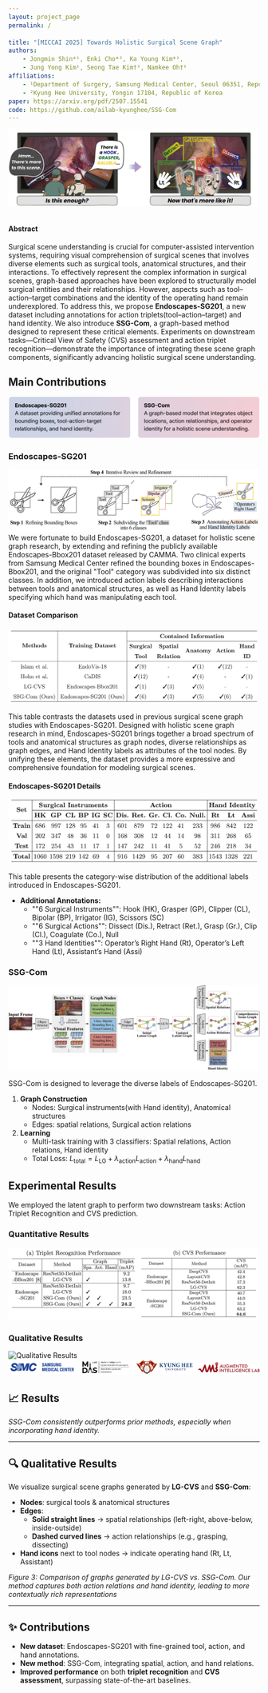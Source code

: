```yaml
---
layout: project_page
permalink: /

title: "[MICCAI 2025] Towards Holistic Surgical Scene Graph"
authors:
    - Jongmin Shin*¹, Enki Cho*², Ka Young Kim*²,
    - Jung Yong Kim¹, Seong Tae Kim†², Namkee Oh†¹
affiliations:
    - ¹Department of Surgery, Samsung Medical Center, Seoul 06351, Republic of Korea
    - ²Kyung Hee University, Yongin 17104, Republic of Korea
paper: https://arxiv.org/pdf/2507.15541
code: https://github.com/ailab-kyunghee/SSG-Com
---
```



![Illustration](/static/image/1.png)  
<!-- Abstract -->
<div class="columns is-centered has-text-centered">
    <div class="column is-four-fifths">
        <h4 class="abstract-title">Abstract</h4>
        <div class="content has-text-justified">
        Surgical scene understanding is crucial for computer-assisted intervention systems, requiring visual comprehension of surgical scenes that involves diverse elements such as surgical tools, anatomical structures, and their interactions. 
        To effectively represent the complex information in surgical scenes, graph-based approaches have been explored to structurally model surgical entities and their relationships. 
        However, aspects such as tool–action–target combinations and the identity of the operating hand remain underexplored. 
        To address this, we propose <b>Endoscapes-SG201</b>, a new dataset including annotations for action triplets(tool–action–target) and hand identity. 
        We also introduce <b>SSG-Com</b>, a graph-based method designed to represent these critical elements. 
        Experiments on downstream tasks—Critical View of Safety (CVS) assessment and action triplet recognition—demonstrate the importance of integrating these scene graph components, significantly advancing holistic surgical scene understanding. 
        </div>
    </div>
</div>

<div class="is-centered">
  <h2>Main Contributions</h2>
  <div class="is-four-fifths has-text-centered">
    <img src="./static/image/2.png" alt="Key Contribution">
  </div>
  <h3>Endoscapes-SG201</h3>
  <div class="is-four-fifths has-text-centered">
    <img src="./static/image/construction.png">
        <div class="content has-text-justified">
        We were fortunate to build Endoscapes-SG201, a dataset for holistic scene graph research, by extending and refining the publicly available Endoscapes-Bbox201 dataset released by CAMMA. Two clinical experts from Samsung Medical Center refined the bounding boxes in Endoscapes-Bbox201, and the original "Tool" category was subdivided into six distinct classes. In addition, we introduced action labels describing interactions between tools and anatomical structures, as well as Hand Identity labels specifying which hand was manipulating each tool.
        </div>
  </div>
    <h4>Dataset Comparison</h4>
    <div class="is-four-fifths has-text-centered">
    <img src="./static/image/3.png" alt="Dataset Comparison">
    <div class="content has-text-justified">
      <p>
        This table contrasts the datasets used in previous surgical scene graph studies with Endoscapes-SG201. Designed with holistic scene graph research in mind, Endoscapes-SG201 brings together a broad spectrum of tools and anatomical structures as graph nodes, diverse relationships as graph edges, and Hand Identity labels as attributes of the tool nodes. By unifying these elements, the dataset provides a more expressive and comprehensive foundation for modeling surgical scenes.
      </p>
      </div>
      <div class="content has-text-justified">
      <h4>Endoscapes-SG201 Details</h4>
      <img src="./static/image/4.png" alt="Endoscapes-SG201 Dataset Details">
    </div>
  </div>
</div>

This table presents the category-wise distribution of the additional labels introduced in Endoscapes-SG201.

- **Additional Annotations:**
  - ""6 Surgical Instruments"": Hook (HK), Grasper (GP), Clipper (CL), Bipolar (BP), Irrigator (IG), Scissors (SC)
  - ""6 Surgical Actions"": Dissect (Dis.), Retract (Ret.), Grasp (Gr.), Clip (Cl.), Coagulate (Co.), Null
  - ""3 Hand Identities"": Operator’s Right Hand (Rt), Operator’s Left Hand (Lt), Assistant’s Hand (Assi)


<div>
  <div class="is-four-fifths">
    <h3>SSG-Com</h3>
    <img src="./static/image/5.png" alt="SSG-Com Overall Architecture">
  </div>
</div>

SSG-Com is designed to leverage the diverse labels of Endoscapes-SG201.
1. **Graph Construction**  
   - Nodes: Surgical instruments(with Hand identity), Anatomical structures  
   - Edges: spatial relations, Surgical action relations  
2. **Learning**  
   - Multi-task training with 3 classifiers: Spatial relations, Action relations, Hand identity  
   - Total Loss: $L_{\text{total}} = L_{\text{LG}} + \lambda_{\text{action}} L_{\text{action}} + \lambda_{\text{hand}} L_{\text{hand}}$



<div class="is-centered">
  <div class="is-four-fifths">
    <h2>Experimental Results</h2>
        <div class="content has-text-justified">
      <p>
      We employed the latent graph to perform two downstream tasks: Action Triplet Recognition and CVS prediction.
      </p>
    </div>
  </div>

  <div class="is-four-fifths">
    <h3>Quantitative Results</h3>
    <img src="./static/image/6.png" alt="Quantitative Results">
    <div class="content has-text-justified">
      <p>
      </p>
    </div>
    <h3>Qualitative Results</h3>
    <img src="./static/image/7.png" alt="Qualitative Results">
  </div>
</div>



<div class="is-centered">
  <div class="is-four-fifths">
    <img src="./static/image/8.png" alt="Collaborations">
  </div>
</div>




## 📈 Results


*SSG-Com consistently outperforms prior methods, especially when incorporating hand identity.*

---

## 🔍 Qualitative Results
We visualize surgical scene graphs generated by **LG-CVS** and **SSG-Com**:

- **Nodes**: surgical tools & anatomical structures  
- **Edges**:  
  - **Solid straight lines** → spatial relationships (left-right, above-below, inside-outside)  
  - **Dashed curved lines** → action relationships (e.g., grasping, dissecting)  
- **Hand icons** next to tool nodes → indicate operating hand (Rt, Lt, Assistant)

*Figure 3: Comparison of graphs generated by LG-CVS vs. SSG-Com. Our method captures both action relations and hand identity, leading to more contextually rich representations*

---

## ✨ Contributions
- **New dataset**: Endoscapes-SG201 with fine-grained tool, action, and hand annotations.  
- **New method**: SSG-Com, integrating spatial, action, and hand relations.  
- **Improved performance** on both **triplet recognition** and **CVS assessment**, surpassing state-of-the-art baselines.

<!-- --- -->
<!-- 
## 📚 Citation
If you use our work, please cite:

```bibtex
@article{shin2025towards,
  title={Towards Holistic Surgical Scene Graph},
  author={Shin, Jongmin and Cho, Enki and Kim, Ka Young and Kim, Jung Yong and Kim, Seong Tae and Oh, Namkee},
  journal={Medical Image Computing and Computer-Assisted Intervention (MICCAI)},
  year={2025}
} -->
